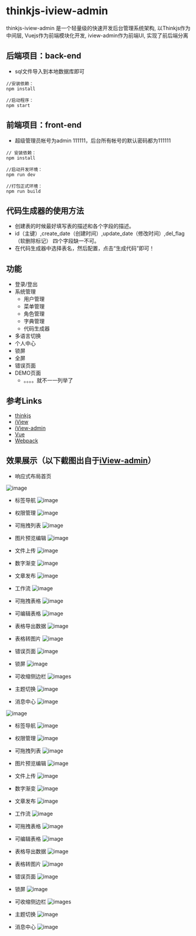 

# thinkjs-iview-admin
thinkjs-iview-admin 是一个轻量级的快速开发后台管理系统架构, 以Thinkjs作为中间层, Vuejs作为前端模块化开发, iview-admin作为前端UI, 实现了前后端分离

## 后端项目：back-end
- sql文件导入到本地数据库即可

```bush
//安装依赖：
npm install
```

```bush
//启动程序：
npm start
```


## 前端项目：front-end
- 超级管理员帐号为admin 111111，后台所有帐号的默认密码都为111111


```bush
// 安装依赖：
npm install
```


```bush
//启动开发环境：
npm run dev
```


```bush
//打包正式环境：
npm run build
```


## 代码生成器的使用方法

- 创建表的时候最好填写表的描述和各个字段的描述。
- id（主键）,create_date（创建时间）,update_date（修改时间）,del_flag（软删除标记）  四个字段缺一不可。
- 在代码生成器中选择表名，然后配置，点击“生成代码”即可！


## 功能

- 登录/登出
- 系统管理
    - 用户管理
    - 菜单管理
    - 角色管理
    - 字典管理
    - 代码生成器
- 多语言切换
- 个人中心
- 锁屏
- 全屏
- 错误页面
- DEMO页面
    - 。。。。就不一一列举了




## 参考Links

- [thinkjs](https://github.com/thinkjs/thinkjs)
- [iView](https://github.com/iview/iview)
- [iView-admin](https://github.com/iview/iview-admin)
- [Vue](https://github.com/vuejs/vue)
- [Webpack](https://github.com/webpack/webpack)


## 效果展示（以下截图出自于[iView-admin](https://github.com/iview/iview-admin)）

- 响应式布局首页

![image](front-end/github-gif/home.gif)

- 标签导航
![image](front-end/github-gif/page-tags.gif)

- 权限管理
![image](front-end/github-gif/access.gif)

- 可拖拽列表
![image](front-end/github-gif/dragable-list.gif)

- 图片预览编辑
![image](front-end/github-gif/image-editor.gif)

- 文件上传
![image](front-end/github-gif/upload.gif)

- 数字渐变
![image](front-end/github-gif/count-to.gif)

- 文章发布
![image](front-end/github-gif/article-publish.gif)

- 工作流
![image](front-end/github-gif/workflow.gif)

- 可拖拽表格
![image](front-end/github-gif/dragable-table.gif)

- 可编辑表格
![image](front-end/github-gif/editable-table.gif)

- 表格导出数据
![image](front-end/github-gif/exportable-table.gif)

- 表格转图片
![image](front-end/github-gif/table2image.gif)

- 错误页面
![image](front-end/github-gif/error-page.gif)

- 锁屏
![image](front-end/github-gif/locking.gif)

- 可收缩侧边栏
![image](front-end/github-gif/sidebarmenu.gif)s

- 主题切换
![image](front-end/github-gif/theme.gif)

- 消息中心
![image](front-end/github-gif/message.gif)

![image](front-end/github-gif/home.gif)

- 标签导航
![image](front-end/github-gif/page-tags.gif)

- 权限管理
![image](front-end/github-gif/access.gif)

- 可拖拽列表
![image](front-end/github-gif/dragable-list.gif)

- 图片预览编辑
![image](front-end/github-gif/image-editor.gif)

- 文件上传
![image](front-end/github-gif/upload.gif)

- 数字渐变
![image](front-end/github-gif/count-to.gif)

- 文章发布
![image](front-end/github-gif/article-publish.gif)

- 工作流
![image](front-end/github-gif/workflow.gif)

- 可拖拽表格
![image](front-end/github-gif/dragable-table.gif)

- 可编辑表格
![image](front-end/github-gif/editable-table.gif)

- 表格导出数据
![image](front-end/github-gif/exportable-table.gif)

- 表格转图片
![image](front-end/github-gif/table2image.gif)

- 错误页面
![image](front-end/github-gif/error-page.gif)

- 锁屏
![image](front-end/github-gif/locking.gif)

- 可收缩侧边栏
![image](front-end/github-gif/sidebarmenu.gif)s

- 主题切换
![image](front-end/github-gif/theme.gif)

- 消息中心
![image](front-end/github-gif/message.gif)


